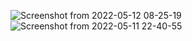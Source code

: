 ![Screenshot from 2022-05-12 08-25-19](https://user-images.githubusercontent.com/92516229/167989700-b9f7a869-c6a9-4cd8-b48c-c02bd817c632.png)
![Screenshot from 2022-05-11 22-40-55](https://user-images.githubusercontent.com/92516229/167918749-a4c5cd5c-7dba-4962-a0c3-64e0ff1a93fd.png)
